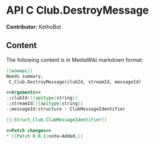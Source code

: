 # API C Club.DestroyMessage

**Contributor:** KethoBot

## Content

The following content is in MediaWiki markdown format:

```mediawiki
{{wowapi}}
Needs summary.
 C_Club.DestroyMessage(clubId, streamId, messageId)

==Arguments==
:;clubId:{{apitype|string}}
:;streamId:{{apitype|string}}
:;messageId:structure - ClubMessageIdentifier

{{:Struct_Club.ClubMessageIdentifier}}

==Patch changes==
* {{Patch 8.0.1|note=Added.}}
```